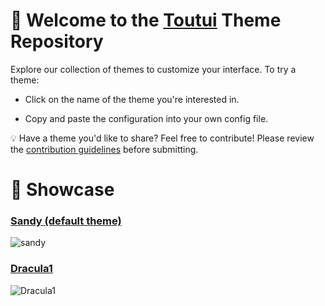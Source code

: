 # 🦜 Welcome to the [Toutui](https://github.com/AlbanDAVID/Toutui) Theme Repository

Explore our collection of themes to customize your interface. To try a theme:

  - Click on the name of the theme you're interested in.

  - Copy and paste the configuration into your own config file.

💡 Have a theme you'd like to share? Feel free to contribute! Please review the [contribution guidelines](https://github.com/AlbanDAVID/Toutui-theme/blob/main/CONTRIBUTING.md) before submitting.

# 🎨 Showcase

### [Sandy (default theme)](https://github.com/AlbanDAVID/Toutui-theme/blob/main/theme/sandy.toml)
![sandy](https://github.com/user-attachments/assets/3007a6fd-e54a-4015-989b-3f4408e95b7d)

### [Dracula1](https://github.com/AlbanDAVID/Toutui-theme/blob/main/theme/dracula1.toml)
![Dracula1](https://github.com/user-attachments/assets/54a92675-fb6c-469a-972e-adffde4de1eb)
